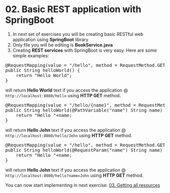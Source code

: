 # 02. Basic REST application with SpringBoot
1. In next set of exercises you will be creating basic RESTful web application using **SpringBoot** library
2. Only file you will be editing is **BookService.java**
3. Creating **REST services** with SpringBoot is very easy. Here are some simple examples:
<pre>
@RequestMapping(value = "/hello", method = RequestMethod.GET)
public String helloWorld() {
    return "Hello World";
}
</pre>
will return **Hello World** text if you access the application @ `http://localhost:8080/hello` using **HTTP GET** method.
<pre>
@RequestMapping(value = "/hello/{name}", method = RequestMethod.GET)
public String helloWorld(@PathVariable("name") String name) {
    return "Hello "+name;
}
</pre>
will return **Hello John** text if you access the application @ `http://localhost:8080/hello/John` using **HTTP GET** method.
<pre>
@RequestMapping(value = "/hello", method = RequestMethod.GET)
public String helloWorld(@RequestParam("name") String name) {
    return "Hello "+name;
}
</pre>
will return **Hello John** text if you access the application @ `http://localhost:8080/hello?name=John` using **HTTP GET** method.

You can now start implementing in next exercise: [03. Getting all resources](https://github.com/jurajtoth/fei-rest/tree/master/03.%20Getting%20all%20resources)

